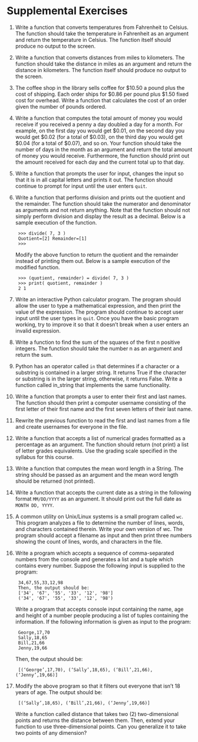 # Supplemental Exercises


1. Write a function that converts temperatures from Fahrenheit to Celsius.  The function should take the temperature in Fahrenheit as an argument and return the temperature in Celsius.  The function itself should produce no output to the screen.
1. Write a function that converts distances from miles to kilometers.  The function should take the distance in miles as an argument and return the distance in kilometers.  The function itself should produce no output to the screen.
1. The coffee shop in the library sells coffee for $10.50 a pound plus the cost of shipping.  Each order ships for $0.86 per pound plus $1.50 fixed cost for overhead.  Write a function that calculates the cost of an order given the number of pounds ordered.
1. Write a function that computes the total amount of money you would receive if you received a penny a day doubled a day for a month.  For example, on the first day you would get $0.01, on the second day you would get $0.02 (for a total of $0.03), on the third day you would get $0.04 (for a total of $0.07), and so on.  Your function should take the number of days in the month as an argument and return the total amount of money you would receive.  Furthermore, the function should print out the amount received for each day and the current total up to that day.
1. Write a function that prompts the user for input, changes the input so that it is in all capital letters and prints it out.  The function should continue to prompt for input until the user enters `quit`.
1. Write a function that performs division and prints out the quotient and the remainder.  The function should take the numerator and denominator as arguments and not return anything.  Note that the function should not simply perform division and display the result as a decimal.  Below is a sample execution of the function.

		>>> divide( 7, 3 )
		Quotient=[2] Remainder=[1]
		>>>
    Modify the above function to return the quotient and the remainder instead of printing them out.  Below is a sample execution of the modified function.
    
		>>> (quotient, remainder) = divide( 7, 3 )
		>>> print( quotient, remainder )
		2 1
1. Write an interactive Python calculator program.  The program should allow the user to type a mathematical expression, and then print the value of the expression.  The program should continue to accept user input until the user types in `quit`.  Once you have the basic program working, try to improve it so that it doesn’t break when a user enters an invalid expression.
1. Write a function to find the sum of the squares of the first n positive integers.  The function should take the number n as an argument and return the sum.
1. Python has an operator called `in` that determines if a character or a substring is contained in a larger string.  It returns True if the character or substring is in the larger string, otherwise, it returns False.  Write a function called in_string that implements the same functionality.
1. Write a function that prompts a user to enter their first and last names.  The function should then print a computer username consisting of the first letter of their first name and the first seven letters of their last name.
1. Rewrite the previous function to read the first and last names from a file and create usernames for everyone in the file.
1. Write a function that accepts a list of numerical grades formatted as a percentage as an argument.  The function should return (not print) a list of letter grades equivalents.  Use the grading scale specified in the syllabus for this course.
1. Write a function that computes the mean word length in a String.  The string should be passed as an argument and the mean word length should be returned (not printed).
1. Write a function that accepts the current date as a string in the following format `MM/DD/YYYY` as an argument.  It should print out the full date as `MONTH DD, YYYY`.
1. A common utility on Unix/Linux systems is a small program called `wc`.  This program analyzes a file to determine the number of lines, words, and characters contained therein.  Write your own version of wc.  The program should accept a filename as input and then print three numbers showing the count of lines, words, and characters in the file.
1. Write a program which accepts a sequence of comma-separated numbers from the console and generates a list and a tuple which contains every number.  Suppose the following input is supplied to the program:

		34,67,55,33,12,98
		Then, the output should be:
		['34', '67', '55', '33', '12', '98']
		('34', '67', '55', '33', '12', '98')
    Write a program that accepts console input containing the name, age and height of a number people producing a list of tuples containing the information.  If the following information is given as input to the program:

		George,17,70
		Sally,18,65
		Bill,21,66
		Jenny,19,66
    Then, the output should be:

    	[(‘George’,17,70), (‘Sally’,18,65), (‘Bill’,21,66), (‘Jenny’,19,66)]

1. Modify the above program so that it filters out everyone that isn’t 18 years of age.  The output should be:

		[(‘Sally’,18,65), (‘Bill’,21,66), (‘Jenny’,19,66)]

    Write a function called distance that takes two (2) two-dimensional points and returns the distance between them.  Then, extend your function to use three-dimensional points.  Can you generalize it to take two points of any dimension?

